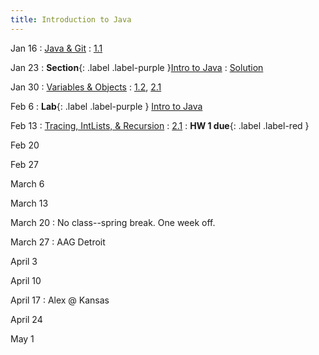 ```yaml
---
title: Introduction to Java
---
```


Jan 16
: [Java & Git](#)
  : [1.1](#)

Jan 23
: **Section**{: .label .label-purple }[Intro to Java](#)
  : [Solution](#)

Jan 30
: [Variables & Objects](#)
  : [1.2](#), [2.1](#)

Feb 6
: **Lab**{: .label .label-purple } [Intro to Java](#)

Feb 13
: [Tracing, IntLists, & Recursion](#)
  : [2.1](#)
: **HW 1 due**{: .label .label-red }

Feb 20

Feb 27

March 6

March 13

March 20
: No class--spring break. One week off.

March 27
: AAG Detroit

April 3

April 10

April 17
: Alex @ Kansas

April 24

May 1